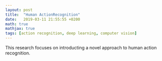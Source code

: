 ```yaml
---
layout: post
title:  "Human ActionRecognition"
date:   2019-03-11 21:55:55 +0200
math: true
mathjax: true
tags: [action recognition, deep learning, computer vision]
---
```


This research focuses on introducting a novel approach to human action recognition.
